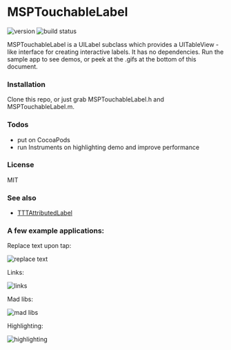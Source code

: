 # MSPTouchableLabel

![version](https://img.shields.io/badge/version-0.0.1-green.svg)
![build status](https://travis-ci.org/michaelpace/MSPTouchableLabel.svg)

MSPTouchableLabel is a UILabel subclass which provides a UITableView -like interface for creating interactive labels. It has no dependencies. Run the sample app to see demos, or peek at the .gifs at the bottom of this document.

### Installation

Clone this repo, or just grab MSPTouchableLabel.h and MSPTouchableLabel.m.

### Todos

 - put on CocoaPods
 - run Instruments on highlighting demo and improve performance

### License

MIT

### See also

 - [TTTAttributedLabel](https://github.com/TTTAttributedLabel/TTTAttributedLabel)

### A few example applications:

Replace text upon tap:

![replace text](http://i.imgur.com/5sxXxBR.gif)

Links:

![links](http://i.imgur.com/zwvMlp2.gif)

Mad libs:

![mad libs](http://i.imgur.com/IzkJmff.gif)

Highlighting:

![highlighting](http://i.imgur.com/vGlygCp.gif)

